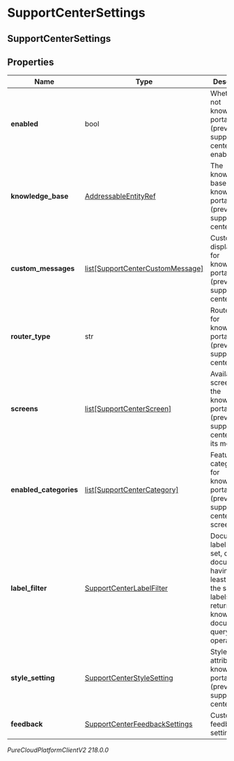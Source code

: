 # SupportCenterSettings

## SupportCenterSettings

## Properties

|Name | Type | Description | Notes|
|------------ | ------------- | ------------- | -------------|
| **enabled** | bool | Whether or not knowledge portal (previously support center) is enabled | |
| **knowledge_base** | [AddressableEntityRef](AddressableEntityRef) | The knowledge base for knowledge portal (previously support center) | |
| **custom_messages** | [list[SupportCenterCustomMessage]](SupportCenterCustomMessage) | Customizable display texts for knowledge portal (previously support center) | [optional] |
| **router_type** | str | Router type for knowledge portal (previously support center) | [optional] |
| **screens** | [list[SupportCenterScreen]](SupportCenterScreen) | Available screens for the knowledge portal (previously support center) with its modules | |
| **enabled_categories** | [list[SupportCenterCategory]](SupportCenterCategory) | Featured categories for knowledge portal (previously support center) home screen | |
| **label_filter** | [SupportCenterLabelFilter](SupportCenterLabelFilter) | Document label filter. If set, only documents having at least one of the specified labels will be returned by knowledge document query operations. | [optional] |
| **style_setting** | [SupportCenterStyleSetting](SupportCenterStyleSetting) | Style attributes for knowledge portal (previously support center) | |
| **feedback** | [SupportCenterFeedbackSettings](SupportCenterFeedbackSettings) | Customer feedback settings | [optional] |



_PureCloudPlatformClientV2 218.0.0_
